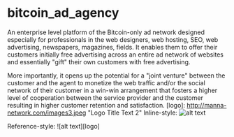 # bitcoin_ad_agency
An enterprise level platform of the Bitcoin-only ad network designed especially for professionals in the web designers, web hosting, SEO, web advertising, newspapers, magazines, fields. It enables them to offer their customers initially free advertising across an entire ad network of websites and essentially "gift" their own customers with free advertising. 

More importantly, it opens up the potential for a "joint venture" between the customer and the agent to monetize the web traffic and/or the social network of their customer in a win-win arrangement that fosters a higher level of cooperation between the service provider and the customer resulting in higher customer retention and satisfaction. 
[logo]: http://manna-network.com/images3.jpeg "Logo Title Text 2"
Inline-style: 
![alt text](http://manna-network.com/images3.jpeg "Logo Title Text 1")

Reference-style: 
![alt text][logo]
